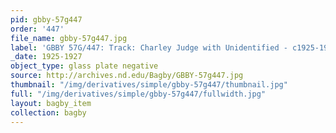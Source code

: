 ```yaml
---
pid: gbby-57g447
order: '447'
file_name: gbby-57g447.jpg
label: 'GBBY 57G/447: Track: Charley Judge with Unidentified - c1925-1927'
_date: 1925-1927
object_type: glass plate negative
source: http://archives.nd.edu/Bagby/GBBY-57g447.jpg
thumbnail: "/img/derivatives/simple/gbby-57g447/thumbnail.jpg"
full: "/img/derivatives/simple/gbby-57g447/fullwidth.jpg"
layout: bagby_item
collection: bagby
---
```

